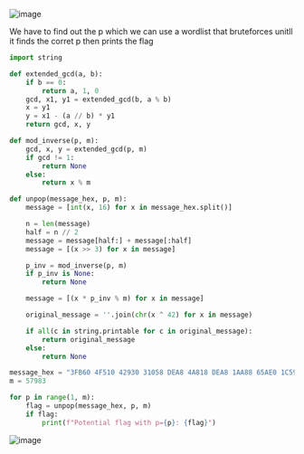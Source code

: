![image](https://github.com/x03ee/USC-CTF-2024/blob/main/crypto/unpopcorn/solve/chall.png)

We have to find out the p which we can use a wordlist that bruteforces unitll it finds the corret p then prints the flag

```py
import string

def extended_gcd(a, b):
    if b == 0:
        return a, 1, 0
    gcd, x1, y1 = extended_gcd(b, a % b)
    x = y1
    y = x1 - (a // b) * y1
    return gcd, x, y

def mod_inverse(p, m):
    gcd, x, y = extended_gcd(p, m)
    if gcd != 1:
        return None 
    else:
        return x % m

def unpop(message_hex, p, m):
    message = [int(x, 16) for x in message_hex.split()]

    n = len(message)
    half = n // 2
    message = message[half:] + message[:half] 
    message = [(x >> 3) for x in message] 

    p_inv = mod_inverse(p, m)
    if p_inv is None:
        return None 

    message = [(x * p_inv % m) for x in message]

    original_message = ''.join(chr(x ^ 42) for x in message)

    if all(c in string.printable for c in original_message):
        return original_message
    else:
        return None

message_hex = "3FB60 4F510 42930 31058 DEA8 4A818 DEA8 1AA88 65AE0 1C590 17898 1C590 29170 3FB60 55D10 29170 42930 6A7D8 4C320 4F510 5FC0 193A0 4F510 2E288 29170 643F8 31058 6A7D8 4A818 1AA88 1AA88"
m = 57983

for p in range(1, m):
    flag = unpop(message_hex, p, m)
    if flag:
        print(f"Potential flag with p={p}: {flag}")
```

![image](https://github.com/x03ee/USC-CTF-2024/blob/main/crypto/unpopcorn/solve/flag.png)
